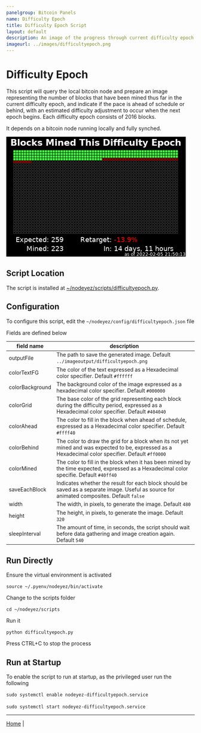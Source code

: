 ```yaml
---
panelgroup: Bitcoin Panels
name: Difficulty Epoch
title: Difficulty Epoch Script
layout: default
description: An image of the progress through current difficulty epoch denoting blocks expected (green), ahead of schedule (yellow), or behind schedule (red) with estimate of next increase.
imageurl: ../images/difficultyepoch.png
---
```


# Difficulty Epoch

This script will query the local bitcoin node and prepare an image representing
the number of blocks that have been mined thus far in the current difficulty
epoch, and indicate if the pace is ahead of schedule or behind, with an 
estimated difficulty adjustment to occur when the next epoch begins. Each
difficulty epoch consists of 2016 blocks. 

It depends on a bitcoin node running locally and fully synched.

![difficulty epoch image sample showing several blocks mined, and ahead of schedule](../images/difficultyepoch.png)

## Script Location
The script is installed at
[~/nodeyez/scripts/difficultyepoch.py](../scripts/difficultyepoch.py).

## Configuration

To configure this script, edit the `~/nodeyez/config/difficultyepoch.json` file

Fields are defined below

| field name | description |
| --- | --- |
| outputFile | The path to save the generated image. Default `../imageoutput/difficultyepoch.png` |
| colorTextFG | The color of the text expressed as a Hexadecimal color specifier. Default `#ffffff` |
| colorBackground | The background color of the image expressed as a hexadecimal color specifier. Default `#000000` |
| colorGrid | The base color of the grid representing each block during the difficulty period, expressed as a Hexadecimal color specifier. Default `#404040` |
| colorAhead | The color to fill in the block when ahead of schedule, expressed as a Hexadecimal color specifier. Default `#ffff40` |
| colorBehind | The color to draw the grid for a block when its not yet mined and was expected to be, expressed as a Hexadecimal color specifier. Default `#ff0000` |
| colorMined | The color to fill in the block when it has been mined by the time expected, expressed as a Hexadecimal color specifie. Default `#40ff40` |
| saveEachBlock | Indicates whether the result for each block should be saved as a separate image. Useful as source for animated composites. Default `false` |
| width | The width, in pixels, to generate the image. Default `480` |
| height | The height, in pixels, to generate the image. Default `320` |
| sleepInterval | The amount of time, in seconds, the script should wait before data gathering and image creation again. Default `540` |

## Run Directly

Ensure the virtual environment is activated
```shell
source ~/.pyenv/nodeyez/bin/activate
```

Change to the scripts folder
```shell
cd ~/nodeyez/scripts
```

Run it
```shell
python difficultyepoch.py
```

Press CTRL+C to stop the process


## Run at Startup

To enable the script to run at startup, as the privileged user run the following

```shell
sudo systemctl enable nodeyez-difficultyepoch.service

sudo systemctl start nodeyez-difficultyepoch.service
```

---

[Home](../) | 